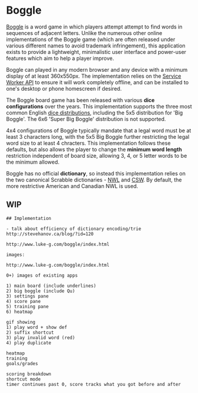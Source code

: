 # Boggle

[Boggle](https://en.wikipedia.org/wiki/Boggle) is a word game in which players
attempt attempt to find words in sequences of adjacent letters. Unlike the
numerous other online implementations of the Boggle game (which are often
released under various different names to avoid trademark infringement), this
application exists to provide a lightweight, minimalistic user interface and
power-user features which aim to help a player improve.

Boggle can played in any modern browser and any device with a minimum display of
at least 360x550px. The implementation relies on the [Service Worker
API](https://developer.mozilla.org/en-US/docs/Web/API/Service_Worker_API)
to ensure it will work completely offline, and can be installed to one's desktop
or phone homescreen if desired.

The Boggle board game has been released with various **dice configurations**
over the years. This implementation supports the three most common English [dice
distributions](http://www.luke-g.com/boggle/dice.html), including the 5x5
distribution for 'Big Boggle'. The 6x6 'Super Big Boggle' distribution is not
supported.

4x4 configurations of Boggle typically mandate that a legal word must be at
least 3 characters long, with the 5x5 Big Boggle further restricting the legal
word size to at least 4 chracters. This implementation follows these defaults,
but also allows the player to change the **minimum word length** restriction
independent of board size, allowing 3, 4, or 5 letter words to be the minimum
allowed.

Boggle has no official **dictionary**, so instead this implementation relies on
the two canonical Scrabble dictionaries -
[NWL](https://en.wikipedia.org/wiki/NASPA_Word_List)
and [CSW](https://en.wikipedia.org/wiki/Collins_Scrabble_Words). By default, the
more restrictive American and Canadian NWL is used.


## WIP

```
## Implementation

- talk about efficiency of dictionary encoding/trie
http://stevehanov.ca/blog/?id=120

http://www.luke-g.com/boggle/index.html

images:

http://www.luke-g.com/boggle/index.html

0+) images of existing apps

1) main board (include underlines)
2) big boggle (include Qu)
3) settings pane
4) score pane
5) training pane
6) heatmap

gif showing
1) play word + show def
2) suffix shortcut
3) play invalid word (red)
4) play duplicate

heatmap
training
goals/grades

scoring breakdown
shortcut mode
timer continues past 0, score tracks what you got before and after
```

